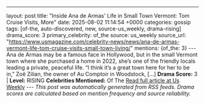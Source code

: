 ---
layout: post
title: "Inside Ana de Armas' Life in Small Town Vermont: Tom Cruise Visits, More"
date: 2025-08-02 11:14:54 +0000
categories: gossip
tags: [of-the, auto-discovered, new, source-us_weekly, drama-rising]
drama_score: 3
primary_celebrity: of_the
source: us_weekly
source_url: "https://www.usmagazine.com/celebrity-news/news/ana-de-armas-vermont-life-tom-cruise-visits-small-town-living/"
mentions: {of_the: 3} --- Ana de Armas may be a famous face in Hollywood, but in the small Vermont town where she purchased a home in 2022, she’s one of the friendly locals leading a private, peaceful life. “I think it’s a great town here for her to be in,” Zoë Zilian, the owner of Au Comptoir in Woodstock, […] **Drama Score:** 3 | **Level:** RISING **Celebrities Mentioned:** Of The [Read full article at Us Weekly](https://www.usmagazine.com/celebrity-news/news/ana-de-armas-vermont-life-tom-cruise-visits-small-town-living/) --- *This post was automatically generated from RSS feeds. Drama scores are calculated based on mention frequency and source reliability.*